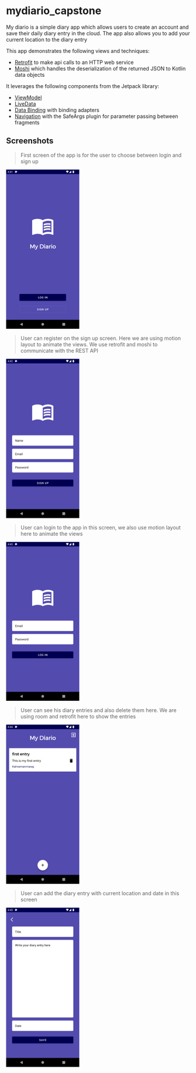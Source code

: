 # mydiario_capstone

My diario is a simple diary app which allows users to create an account and save their daily diary
entry in the cloud. The app also allows you to add your current location to the diary entry 

This app demonstrates the following views and techniques:

* [Retrofit](https://square.github.io/retrofit/) to make api calls to an HTTP web service
* [Moshi](https://github.com/square/moshi) which handles the deserialization of the returned JSON to Kotlin data objects


It leverages the following components from the Jetpack library:

* [ViewModel](https://developer.android.com/topic/libraries/architecture/viewmodel)
* [LiveData](https://developer.android.com/topic/libraries/architecture/livedata)
* [Data Binding](https://developer.android.com/topic/libraries/data-binding/) with binding adapters
* [Navigation](https://developer.android.com/topic/libraries/architecture/navigation/) with the SafeArgs plugin for parameter passing between fragments

## Screenshots

> First screen of the app is for the user to choose between login and sign up

<img src="screenshots/screen_1.png" width="200" />

> User can register on the sign up screen. Here we are using motion layout to animate the views. We use retrofit and moshi to communicate with 
> the REST API

<img src="screenshots/screen_2.png" width="200" />

> User can login to the app in this screen, we also use motion layout here to animate the views

<img src="screenshots/screen_3.png" width="200" />

> User can see his diary entries and also delete them  here. We are using room and retrofit here to show the entries

<img src="screenshots/screen_4.png" width="200" />

>User can add the diary entry with current location and date in this screen

<img src="screenshots/screen_5.png" width="200" />
